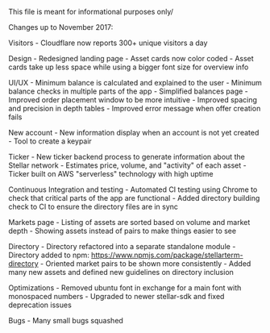 This file is meant for informational purposes only/

Changes up to November 2017:

  Visitors
    - Cloudflare now reports 300+ unique visitors a day

  Design
    - Redesigned landing page
    - Asset cards now color coded
    - Asset cards take up less space while using a bigger font size for overview info

  UI/UX
    - Minimum balance is calculated and explained to the user
    - Minimum balance checks in multiple parts of the app
    - Simplified balances page
    - Improved order placement window to be more intuitive
    - Improved spacing and precision in depth tables
    - Improved error message when offer creation fails

  New account
    - New information display when an account is not yet created
    - Tool to create a keypair

  Ticker
    - New ticker backend process to generate information about the Stellar network
    - Estimates price, volume, and "activity" of each asset
    - Ticker built on AWS "serverless" technology with high uptime

  Continuous Integration and testing
    - Automated CI testing using Chrome to check that critical parts of the app are functional
    - Added directory building check to CI to ensure the directory files are in sync

  Markets page
    - Listing of assets are sorted based on volume and market depth
    - Showing assets instead of pairs to make things easier to see

  Directory
    - Directory refactored into a separate standalone module
    - Directory added to npm: https://www.npmjs.com/package/stellarterm-directory
    - Oriented market pairs to be shown more consistently
    - Added many new assets and defined new guidelines on directory inclusion

  Optimizations
    - Removed ubuntu font in exchange for a main font with monospaced numbers
    - Upgraded to newer stellar-sdk and fixed deprecation issues

  Bugs
    - Many small bugs squashed
